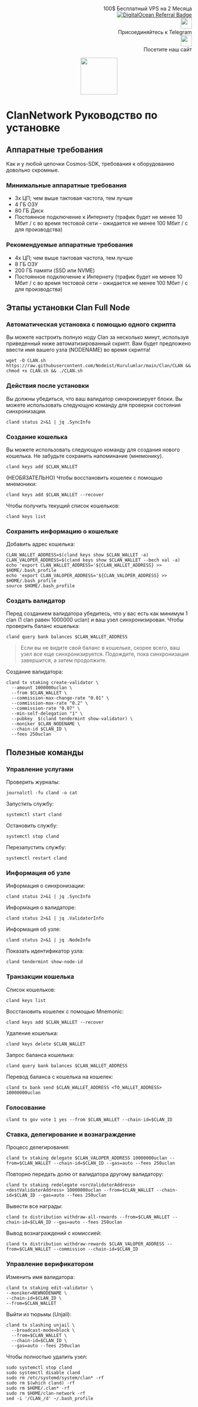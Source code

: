 <p style="font-size:14px" align="right">
 100$ Бесплатный VPS на 2 Месяца <br>
 <a target="_blank" href="https://www.digitalocean.com/?refcode=410c988c8b3e&utm_campaign=Referral_Invite&utm_medium=Referral_Program&utm_source=badge"><img src="https://web-platforms.sfo2.cdn.digitaloceanspaces.com/WWW/Badge%201.svg" alt="DigitalOcean Referral Badge" /></a></br>
 <a href="https://t.me/nodeistt" target="_blank"><img src="https://github.com/Nodeist/Testnet_Kurulumlar/blob/fee87fe32609c1704206721b9fb16e4c5de75a96/telegramlogo.png" width="30"/></a><br>Присоединяйтесь к Telegram<br>
<a href="https://nodeist.site/" target="_blank"><img src="https://raw.githubusercontent.com/Nodeist/Testnet_Kurulumlar/main/logo.png" width="30"/></a><br> Посетите наш сайт
</p>



<p align="center">
  <img height="100" src="https://i.hizliresim.com/7wxdkbj.jpeg">
</p>

# ClanNetwork Руководство по установке
## Аппаратные требования
Как и у любой цепочки Cosmos-SDK, требования к оборудованию довольно скромные.

### Минимальные аппаратные требования
  - 3x ЦП; чем выше тактовая частота, тем лучше
  - 4 ГБ ОЗУ
  - 80 ГБ Диск
  - Постоянное подключение к Интернету (трафик будет не менее 10 Мбит / с во время тестовой сети - ожидается не менее 100 Мбит / с для производства)

### Рекомендуемые аппаратные требования
  - 4x ЦП; чем выше тактовая частота, тем лучше
  - 8 ГБ ОЗУ
  - 200 ГБ памяти (SSD или NVME)
  - Постоянное подключение к Интернету (трафик будет не менее 10 Мбит / с во время тестовой сети - ожидается не менее 100 Мбит / с для производства)

## Этапы установки Clan Full Node
### Автоматическая установка с помощью одного скрипта
Вы можете настроить полную ноду Clan за несколько минут, используя приведенный ниже автоматизированный скрипт.
Вам будет предложено ввести имя вашего узла (NODENAME) во время скрипта!

```
wget -O CLAN.sh https://raw.githubusercontent.com/Nodeist/Kurulumlar/main/Clan/CLAN && chmod +x CLAN.sh && ./CLAN.sh
```
### Действия после установки

Вы должны убедиться, что ваш валидатор синхронизирует блоки.
Вы можете использовать следующую команду для проверки состояния синхронизации.
```
cland status 2>&1 | jq .SyncInfo
```

### Создание кошелька
Вы можете использовать следующую команду для создания нового кошелька. Не забудьте сохранить напоминание (мнемонику).
```
cland keys add $CLAN_WALLET
```

(НЕОБЯЗАТЕЛЬНО) Чтобы восстановить кошелек с помощью мнемоники:
```
cland keys add $CLAN_WALLET --recover
```

Чтобы получить текущий список кошельков:
```
cland keys list
```
### Сохранить информацию о кошельке
Добавить адрес кошелька:
```
CLAN_WALLET_ADDRESS=$(cland keys show $CLAN_WALLET -a)
CLAN_VALOPER_ADDRESS=$(cland keys show $CLAN_WALLET --bech val -a)
echo 'export CLAN_WALLET_ADDRESS='${CLAN_WALLET_ADDRESS} >> $HOME/.bash_profile
echo 'export CLAN_VALOPER_ADDRESS='${CLAN_VALOPER_ADDRESS} >> $HOME/.bash_profile
source $HOME/.bash_profile
```


### Создать валидатор
Перед созданием валидатора убедитесь, что у вас есть как минимум 1 clan (1 clan равен 1000000 uclan) и ваш узел синхронизирован.
Чтобы проверить баланс кошелька:
```
cland query bank balances $CLAN_WALLET_ADDRESS
```
> Если вы не видите свой баланс в кошельке, скорее всего, ваш узел все еще синхронизируется. Подождите, пока синхронизация завершится, а затем продолжите.

Создание валидатора:
```
cland tx staking create-validator \
  --amount 1000000uclan \
  --from $CLAN_WALLET \
  --commission-max-change-rate "0.01" \
  --commission-max-rate "0.2" \
  --commission-rate "0.07" \
  --min-self-delegation "1" \
  --pubkey  $(cland tendermint show-validator) \
  --moniker $CLAN_NODENAME \
  --chain-id $CLAN_ID \
  --fees 250uclan
```


## Полезные команды
### Управление услугами
Проверить журналы:
```
journalctl -fu cland -o cat
```

Запустить службу:
```
systemctl start cland
```

Остановить службу:
```
systemctl stop cland
```

Перезапустить службу:
```
systemctl restart cland
```

### Информация об узле
Информация о синхронизации:
```
cland status 2>&1 | jq .SyncInfo
```

Информация о валидаторе:
```
cland status 2>&1 | jq .ValidatorInfo
```

Информация об узле:
```
cland status 2>&1 | jq .NodeInfo
```

Показать идентификатор узла:
```
cland tendermint show-node-id
```

### Транзакции кошелька
Список кошельков:
```
cland keys list
```

Восстановить кошелек с помощью Mnemonic:
```
cland keys add $CLAN_WALLET --recover
```

Удаление кошелька:
```
cland keys delete $CLAN_WALLET
```

Запрос баланса кошелька:
```
cland query bank balances $CLAN_WALLET_ADDRESS
```

Перевод баланса с кошелька на кошелек:
```
cland tx bank send $CLAN_WALLET_ADDRESS <TO_WALLET_ADDRESS> 10000000uclan
```

### Голосование
```
cland tx gov vote 1 yes --from $CLAN_WALLET --chain-id=$CLAN_ID
```

### Ставка, делегирование и вознаграждение
Процесс делегирования:
```
cland tx staking delegate $CLAN_VALOPER_ADDRESS 10000000uclan --from=$CLAN_WALLET --chain-id=$CLAN_ID --gas=auto --fees 250uclan
```

Повторно передать долю от валидатора другому валидатору:
```
cland tx staking redelegate <srcValidatorAddress> <destValidatorAddress> 10000000uclan --from=$CLAN_WALLET --chain-id=$CLAN_ID --gas=auto --fees 250uclan
```

Вывести все награды:
```
cland tx distribution withdraw-all-rewards --from=$CLAN_WALLET --chain-id=$CLAN_ID --gas=auto --fees 250uclan
```

Вывод вознаграждений с комиссией:
```
cland tx distribution withdraw-rewards $CLAN_VALOPER_ADDRESS --from=$CLAN_WALLET --commission --chain-id=$CLAN_ID
```

### Управление верификатором
Изменить имя валидатора:
```
cland tx staking edit-validator \
--moniker=NEWNODENAME \
--chain-id=$CLAN_ID \
--from=$CLAN_WALLET
```

Выйти из тюрьмы (Unjail):
```
cland tx slashing unjail \
  --broadcast-mode=block \
  --from=$CLAN_WALLET \
  --chain-id=$CLAN_ID \
  --gas=auto --fees 250uclan
```


Чтобы полностью удалить узел:
```
sudo systemctl stop cland
sudo systemctl disable cland
sudo rm /etc/systemd/system/clan* -rf
sudo rm $(which cland) -rf
sudo rm $HOME/.clan* -rf
sudo rm $HOME/clan-network -rf
sed -i '/CLAN_/d' ~/.bash_profile
```
